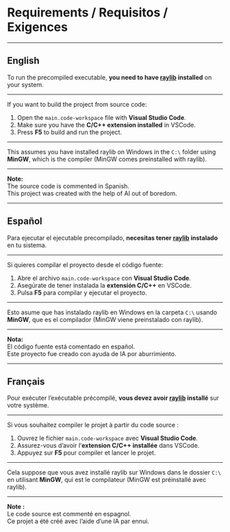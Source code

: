 # Requirements / Requisitos / Exigences

---

## English

To run the precompiled executable, **you need to have [raylib](https://www.raylib.com/) installed** on your system.

---

If you want to build the project from source code:

1. Open the `main.code-workspace` file with **Visual Studio Code**.
2. Make sure you have the **C/C++ extension installed** in VSCode.
3. Press **F5** to build and run the project.

---

This assumes you have installed raylib on Windows in the `C:\` folder using **MinGW**, which is the compiler (MinGW comes preinstalled with raylib).

---

**Note:**  
The source code is commented in Spanish.  
This project was created with the help of AI out of boredom.

---

## Español

Para ejecutar el ejecutable precompilado, **necesitas tener [raylib](https://www.raylib.com/) instalado** en tu sistema.

---

Si quieres compilar el proyecto desde el código fuente:

1. Abre el archivo `main.code-workspace` con **Visual Studio Code**.
2. Asegúrate de tener instalada la **extensión C/C++** en VSCode.
3. Pulsa **F5** para compilar y ejecutar el proyecto.

---

Esto asume que has instalado raylib en Windows en la carpeta `C:\` usando **MinGW**, que es el compilador (MinGW viene preinstalado con raylib).

---

**Nota:**  
El código fuente está comentado en español.  
Este proyecto fue creado con ayuda de IA por aburrimiento.

---

## Français

Pour exécuter l’exécutable précompilé, **vous devez avoir [raylib](https://www.raylib.com/) installé** sur votre système.

---

Si vous souhaitez compiler le projet à partir du code source :

1. Ouvrez le fichier `main.code-workspace` avec **Visual Studio Code**.
2. Assurez-vous d’avoir l’**extension C/C++ installée** dans VSCode.
3. Appuyez sur **F5** pour compiler et lancer le projet.

---

Cela suppose que vous avez installé raylib sur Windows dans le dossier `C:\` en utilisant **MinGW**, qui est le compilateur (MinGW est préinstallé avec raylib).

---

**Note :**  
Le code source est commenté en espagnol.  
Ce projet a été créé avec l’aide d’une IA par ennui.
